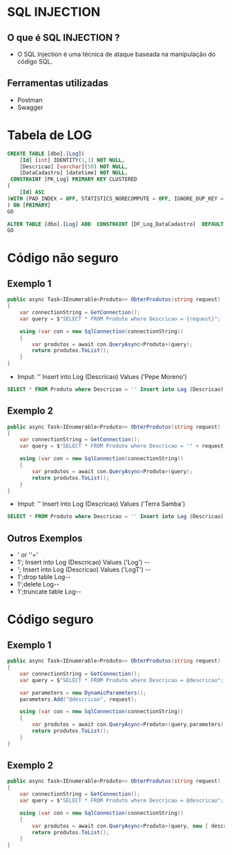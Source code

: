 # SQL INJECTION

## O que é SQL INJECTION ?

- O SQL Injection é uma técnica de ataque baseada na manipulação do código SQL.

## Ferramentas utilizadas

- Postman
- Swagger

# Tabela de LOG

```SQL
CREATE TABLE [dbo].[Log](
	[Id] [int] IDENTITY(1,1) NOT NULL,
	[Descricao] [varchar](50) NOT NULL,
	[DataCadastro] [datetime] NOT NULL,
 CONSTRAINT [PK_Log] PRIMARY KEY CLUSTERED
(
	[Id] ASC
)WITH (PAD_INDEX = OFF, STATISTICS_NORECOMPUTE = OFF, IGNORE_DUP_KEY = OFF, ALLOW_ROW_LOCKS = ON, ALLOW_PAGE_LOCKS = ON, OPTIMIZE_FOR_SEQUENTIAL_KEY = OFF) ON [PRIMARY]
) ON [PRIMARY]
GO

ALTER TABLE [dbo].[Log] ADD  CONSTRAINT [DF_Log_DataCadastro]  DEFAULT (getdate()) FOR [DataCadastro]
GO
```

# Código não seguro

## Exemplo 1

```csharp
public async Task<IEnumerable<Produto>> ObterProdutos(string request)
{
    var connectionString = GetConnection();
    var query = $"SELECT * FROM Produto where Descricao = {request}";

    using (var con = new SqlConnection(connectionString))
    {
        var produtos = await con.QueryAsync<Produto>(query);
        return produtos.ToList();
    }
}
```

- Imput: '' Insert into Log (Descricao) Values ('Pepe Moreno')

```SQL
SELECT * FROM Produto where Descricao = '' Insert into Log (Descricao) Values ('Pepe Moreno')
```

## Exemplo 2

```csharp
public async Task<IEnumerable<Produto>> ObterProdutos(string request)
{
    var connectionString = GetConnection();
    var query = $"SELECT * FROM Produto where Descricao = '" + request + "'";

    using (var con = new SqlConnection(connectionString))
    {
        var produtos = await con.QueryAsync<Produto>(query);
        return produtos.ToList();
    }
}
```

- Imput: '' Insert into Log (Descricao) Values ('Terra Samba')

```SQL
SELECT * FROM Produto where Descricao = '' Insert into Log (Descricao) Values ('Terra Samba')
```

## Outros Exemplos

- ' or ''='
- 1'; Insert into Log (Descricao) Values ('Log') --
- '; Insert into Log (Descricao) Values ('LogT') --
- 1';drop table Log--
- 1';delete Log--
- 1';truncate table Log--

# Código seguro

## Exemplo 1

```csharp
public async Task<IEnumerable<Produto>> ObterProdutos(string request)
{
    var connectionString = GetConnection();
    var query = $"SELECT * FROM Produto where Descricao = @descricao";

    var parameters = new DynamicParameters();
    parameters.Add("@descricao", request);

    using (var con = new SqlConnection(connectionString))
    {
        var produtos = await con.QueryAsync<Produto>(query,parameters);
        return produtos.ToList();
    }
}
```

## Exemplo 2

```csharp
public async Task<IEnumerable<Produto>> ObterProdutos(string request)
{
    var connectionString = GetConnection();
    var query = $"SELECT * FROM Produto where Descricao = @descricao";

    using (var con = new SqlConnection(connectionString))
    {
        var produtos = await con.QueryAsync<Produto>(query, new { descricao = request });
        return produtos.ToList();
    }
}
```

